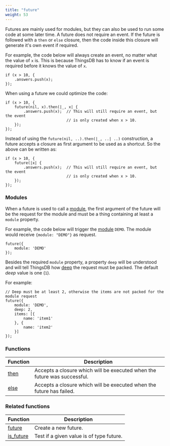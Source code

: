 ```yaml
---
title: "future"
weight: 53
---
```


Futures are mainly used for modules, but they can also be used to run some code at some later time.
A future does not require an event. If the future is followed with a `then` or `else` closure, then the
code inside this closure will generate it's own event if required.

For example, the code below will always create an event, no matter what the value of `x` is. This is because ThingsDB
has to know if an event is required before it knows the value of `x`.

```thingsdb,syntax_only
if (x > 10, {
    .answers.push(x);
});
```

When using a future we could optimize the code:

```thingsdb,syntax_only
if (x > 10, {
    future(nil, x).then(|_, x| {
        .answers.push(x);  // This will still require an event, but the event
                           // is only created when x > 10.
    });
});
```

Instead of using the `future(nil, ..).then(|_, ..| ..)` construction, a future accepts a closure as first argument to be used as a shortcut. So the above can be written as:

```thingsdb,syntax_only
if (x > 10, {
    future(|x| {
        .answers.push(x);  // This will still require an event, but the event
                           // is only created when x > 10.
    });
});
```



### Modules

When a future is used to call a [module](../../modules), the first argument of the future will be the request for the module and must be a thing containing at least a `module` property.

For example, the code below will trigger the [module](../../modules) `DEMO`. The module would receive `{module: "DEMO"}` as request.

```thingsdb,syntax_only
future({
    module: 'DEMO'
});
```

Besides the required `module` property, a property `deep` will be understood and will tell ThingsDB how [deep](../../collection-api/deep) the request must be packed. The default *deep* value is one (`1`).

For example:

```thingsdb,syntax_only
// Deep must be at least 2, otherwise the items are not packed for the module request
future({
    module: 'DEMO',
    deep: 2,
    items: [{
        name: 'item1'
    }, {
        name: 'item2'
    }]
});
```

### Functions

Function | Description
------ | -----------
[then](./then) | Accepts a closure which will be executed when the future was successful.
[else](./else) | Accepts a closure which will be executed when the future has failed.

### Related functions

Function | Description
------ | -----------
[future](../../collection-api/future) | Create a new future.
[is_future](../../collection-api/is_future) | Test if a given value is of type future.
